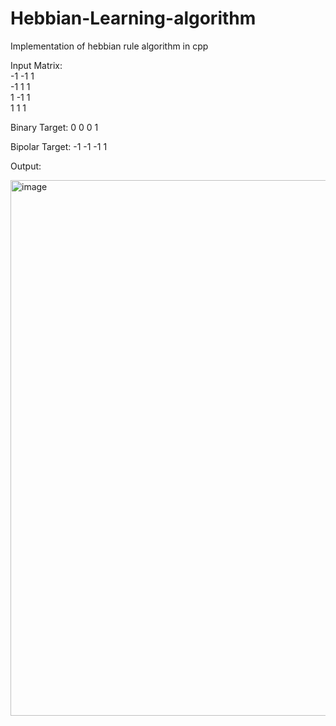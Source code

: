 # Hebbian-Learning-algorithm

Implementation of hebbian rule algorithm in cpp

Input Matrix: <br>
-1 -1 1 <br>
-1 1 1 <br>
1 -1 1 <br>
1 1 1

Binary Target: 0 0 0 1

Bipolar Target: -1 -1 -1 1

Output:

<img width="857" alt="image" src="https://user-images.githubusercontent.com/91214850/164735025-5543a893-b362-4229-9f4f-aa745024e3e9.png">
